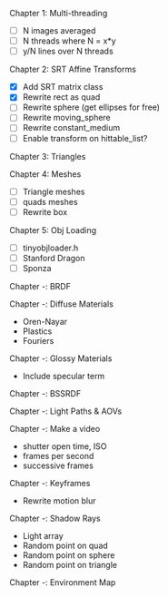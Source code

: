 Chapter 1: Multi-threading
  - [ ] N images averaged
  - [ ] N threads where N = x*y
  - [ ] y/N lines over N threads

Chapter 2: SRT Affine Transforms
  - [x] Add SRT matrix class
  - [x] Rewrite rect as quad
  - [ ] Rewrite sphere (get ellipses for free)
  - [ ] Rewrite moving_sphere
  - [ ] Rewrite constant_medium
  - [ ] Enable transform on hittable_list?

Chapter 3: Triangles

Chapter 4: Meshes
  - [ ] Triangle meshes
  - [ ] quads meshes
  - [ ] Rewrite box

Chapter 5: Obj Loading
  - [ ] tinyobjloader.h
  - [ ] Stanford Dragon
  - [ ] Sponza
 
Chapter -: BRDF

Chapter -: Diffuse Materials
  - Oren-Nayar
  - Plastics
  - Fouriers
 
Chapter -: Glossy Materials
  - Include specular term

Chapter -: BSSRDF

Chapter -: Light Paths & AOVs

Chapter -: Make a video
  - shutter open time, ISO
  - frames per second
  - successive frames
 
Chapter -: Keyframes
   - Rewrite motion blur
 
Chapter -: Shadow Rays
  - Light array
  - Random point on quad
  - Random point on sphere
  - Random point on triangle
 
Chapter -: Environment Map
